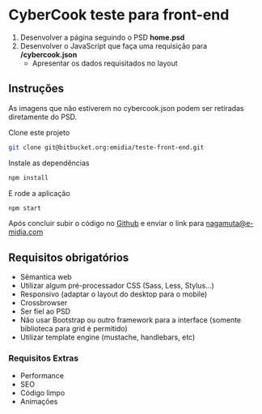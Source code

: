 # CyberCook teste para front-end

 1. Desenvolver a página seguindo o PSD **home.psd**
 2. Desenvolver o JavaScript que faça uma requisição para **/cybercook.json**
    * Apresentar os dados requisitados no layout

## Instruções

As imagens que não estiverem no cybercook.json podem ser retiradas diretamente do PSD.

Clone este projeto

```sh
git clone git@bitbucket.org:emidia/teste-front-end.git
```

Instale as dependências

```sh
npm install
```

E rode a aplicação

```sh
npm start
```

Após concluir subir o código no [Github](https://github.com) e enviar o link para nagamuta@e-midia.com

## Requisitos obrigatórios

 - Sêmantica web
 - Utilizar algum pré-processador CSS (Sass, Less, Stylus...)
 - Responsivo (adaptar o layout do desktop para o mobile)
 - Crossbrowser
 - Ser fiel ao PSD
 - Não usar Bootstrap ou outro framework para a interface (somente biblioteca para grid é permitido)
 - Utilizar template engine (mustache, handlebars, etc)

### Requisitos Extras

 - Performance
 - SEO
 - Código limpo
 - Animações

